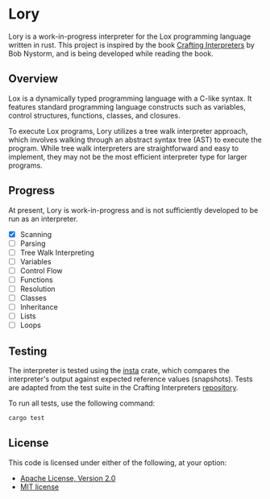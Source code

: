 # Lory

Lory is a work-in-progress interpreter for the Lox programming language written in rust. This project is inspired by the book [Crafting Interpreters][book] by Bob Nystorm, and is being developed while reading the book.

[book]: https://craftinginterpreters.com

## Overview
Lox is a dynamically typed programming language with a C-like syntax. It features standard programming language constructs such as variables, control structures, functions, classes, and closures.

To execute Lox programs, Lory utilizes a tree walk interpreter approach, which involves walking through an abstract syntax tree (AST) to execute the program. While tree walk interpreters are straightforward and easy to implement, they may not be the most efficient interpreter type for larger programs.

## Progress
At present, Lory is work-in-progress and is not sufficiently developed to be run as an interpreter.

- [x] Scanning
- [ ] Parsing
- [ ] Tree Walk Interpreting
- [ ] Variables
- [ ] Control Flow
- [ ] Functions
- [ ] Resolution
- [ ] Classes
- [ ] Inheritance
- [ ] Lists
- [ ] Loops

## Testing
The interpreter is tested using the [insta][insta] crate, which compares the interpreter's output against expected reference values (snapshots). Tests are adapted from the test suite in the Crafting Interpreters [repository][cirepo].

To run all tests, use the following command:
```bash
cargo test
```
[insta]: https://crates.io/crates/insta
[cirepo]: https://github.com/munificent/craftinginterpreters

## License
This code is licensed under either of the following, at your option:
 * [Apache License, Version 2.0](https://www.apache.org/licenses/LICENSE-2.0)
 * [MIT license](https://opensource.org/licenses/MIT)